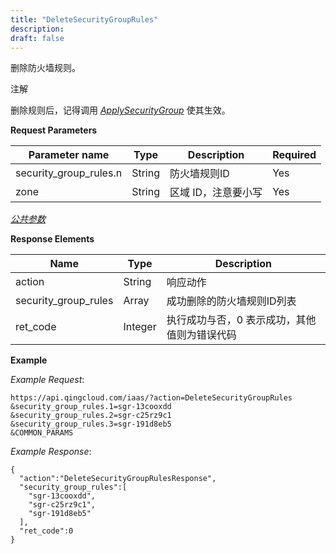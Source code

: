 ```yaml
---
title: "DeleteSecurityGroupRules"
description: 
draft: false
---
```




删除防火墙规则。

注解

删除规则后，记得调用 [_ApplySecurityGroup_](apply_security_group.html#api-apply-security-group) 使其生效。

**Request Parameters**

| Parameter name | Type | Description | Required |
| --- | --- | --- | --- |
| security_group_rules.n | String | 防火墙规则ID | Yes |
| zone | String | 区域 ID，注意要小写 | Yes |

[_公共参数_](../../../parameters/)

**Response Elements**

| Name | Type | Description |
| --- | --- | --- |
| action | String | 响应动作 |
| security_group_rules | Array | 成功删除的防火墙规则ID列表 |
| ret_code | Integer | 执行成功与否，0 表示成功，其他值则为错误代码 |

**Example**

_Example Request_:

```
https://api.qingcloud.com/iaas/?action=DeleteSecurityGroupRules
&security_group_rules.1=sgr-13cooxdd
&security_group_rules.2=sgr-c25rz9c1
&security_group_rules.3=sgr-191d8eb5
&COMMON_PARAMS
```

_Example Response_:

```
{
  "action":"DeleteSecurityGroupRulesResponse",
  "security_group_rules":[
    "sgr-13cooxdd",
    "sgr-c25rz9c1",
    "sgr-191d8eb5"
  ],
  "ret_code":0
}
```
